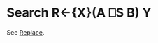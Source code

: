 <!-- Hidden search keywords -->
<div style="display: none;">
  ⎕S
</div>

<h1 class="heading"><span class="name">Search</span> <span class="command">R←{X}(A ⎕S B) Y</span></h1>

See [Replace](r.md).



